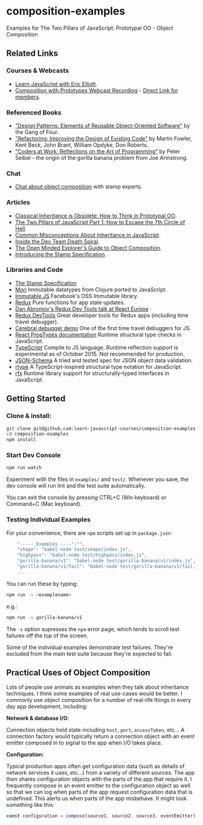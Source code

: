 # composition-examples

Examples for The Two Pillars of JavaScript: Prototypal OO - Object Composition

## Related Links

### Courses & Webcasts
* [Learn JavaScript with Eric Elliott](https://ericelliottjs.com).
* [Composition with Prototypes Webcast Recording](https://ericelliottjs.com/product/webcast-monday-oct-19th-the-two-pillars-of-js-composition-with-prototypes/) - [Direct Link for members](https://ericelliottjs.com/premium-content/two-pillars-composition-with-prototypes/).

### Referenced Books
* ["Design Patterns: Elements of Reusable Object-Oriented Software"](http://www.amazon.com/gp/product/0201634988?ie=UTF8&camp=213733&creative=393185&creativeASIN=0201634988&linkCode=shr&tag=eejs-20&linkId=TMIKXHFQF7AJOQUF) by the Gang of Four.
* ["Refactoring: Improving the Design of Existing Code"](http://www.amazon.com/gp/product/0201485672?ie=UTF8&camp=213733&creative=393185&creativeASIN=0201485672&linkCode=shr&tag=eejs-20&linkId=Z3J7SLZ25QEGYKJ6&creativeASIN=0201485672) by Martin Fowler, Kent Beck, John Brant, William Opdyke, Don Roberts.
* ["Coders at Work: Reflections on the Art of Programming"](http://www.amazon.com/gp/product/1430219483?ie=UTF8&camp=213733&creative=393185&creativeASIN=1430219483&linkCode=shr&tag=eejs-20&linkId=LOH6AUEYXFSKKFTP) by Peter Seibel - the origin of the gorilla banana problem from Joe Armstrong.

### Chat
* [Chat about object composition](https://gitter.im/stampit-org/stampit) with stamp experts.

### Articles
* [Classical Inheritance is Obsolete: How to Think in Prototypal OO](https://vimeo.com/69255635).
* [The Two Pillars of JavaScript Part 1: How to Escape the 7th Circle of Hell](https://medium.com/javascript-scene/the-two-pillars-of-javascript-ee6f3281e7f3).
* [Common Misconceptions About Inheritance in JavaScript](https://medium.com/javascript-scene/common-misconceptions-about-inheritance-in-javascript-d5d9bab29b0a).
* [Inside the Dev Team Death Spiral](https://medium.com/javascript-scene/inside-the-dev-team-death-spiral-6a7ea255467b).
* [The Open Minded Explorer's Guide to Object Composition](https://medium.com/javascript-scene/the-open-minded-explorer-s-guide-to-object-composition-88fe68961bed).
* [Introducing the Stamp Specification](https://medium.com/javascript-scene/introducing-the-stamp-specification-77f8911c2fee).

### Libraries and Code
* [The Stamp Specification](https://github.com/stampit-org/stamp-specification)
* [Mori](https://github.com/swannodette/mori) Immutable datatypes from Clojure ported to JavaScript.
* [Immutable JS](https://facebook.github.io/immutable-js/) Facebook's OSS Immutable library.
* [Redux](https://github.com/rackt/redux) Pure functions for app state updates.
* [Dan Abromov's Redux Dev Tools talk at React Europe](https://www.youtube.com/watch?v=xsSnOQynTHs)
* [Redux DevTools](https://github.com/gaearon/redux-devtools) Great developer tools for Redux apps (including time travel debugger).
* [Cerebral debugger demo](https://www.youtube.com/watch?v=Fo86aiBoomE) One of the first time travel debuggers for JS.
* [React PropTypes documentation](https://facebook.github.io/react/docs/reusable-components.html) Runtime structural type checks in JavaScript.
* [TypeScript](http://www.typescriptlang.org/) Compile to JS language. Runtime reflection support is experimental as of October 2015. Not recommended for production.
* [JSON-Schema](http://json-schema.org/documentation.html) A tried and tested spec for JSON object data validation.
* [rtype](https://github.com/ericelliott/rtype#rtype) A TypeScript-inspired structural type notation for JavaScript.
* [rfx](https://github.com/ericelliott/rfx) Runtime library support for structurally-typed interfaces in JavaScript.


## Getting Started

### Clone & install:

```sh
git clone git@github.com:learn-javascript-courses/composition-examples.git
cd composition-examples
npm install
```

### Start Dev Console

```sh
npm run watch
```

Experiment with the files in `examples/` and `test/`. Whenever you save, the dev console will run lint and the test suite automatically.

You can exit the console by pressing CTRL+C (Win keyboard) or Command+C (Mac keyboard).


### Testing Individual Examples

For your convenience, there are `npm` scripts set up in `package.json`:

```js
    "----- Examples ----":"",
    "shape": "babel-node test/shape/index.js",
    "highpass": "babel-node test/highpass/index.js",
    "gorilla-banana/v1": "babel-node test/gorilla-banana/v1/index.js",
    "gorilla-banana/v1/fail": "babel-node test/gorilla-banana/v1/fail.js"
    ...
```

You can run these by typing:

```sh
npm run -s <examplename>
```

e.g.:

```sh
npm run -s gorilla-banana/v1
```

The `-s` option supresses the `npm` error page, which tends to scroll test failures off the top of the screen.

Some of the individual examples demonstrate test failures. They're excluded from the main test suite because they're expected to fail.


## Practical Uses of Object Composition

Lots of people use animals as examples when they talk about inheritance techniques. I think some examples of real use-cases would be better. I commonly use object composition for a number of real-life things in every day app development, including:

**Network & database I/O**:

Connection objects hold state including `host`, `port`, `accessToken`, etc... A connection factory would typically return a connection object with an event emitter composed in to signal to the app when I/O takes place.

**Configuration:**

Typical production apps often get configuration data (such as details of network services it uses, etc...) from a variety of different sources. The app then shares configuration objects with the parts of the app that require it. I frequently compose in an event emitter to the configuration object as well so that we can log when parts of the app request configuration data that is undefined. This alerts us when parts of the app misbehave. It might look something like this:


```js
const configuration = compose(source1, source2, source3, eventEmitter);
```

